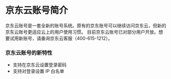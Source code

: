 # 京东云账号简介

京东云账号是一套全新的账号系统。原有的京东账号可以继续访问京东云，但新的京东云账号更适应云上的用户使用习惯。
目前京东云账号已对部分用户开放。想要试用新账号，请垂询京东云客服（400-615-1212）。

### 京东云账号的新特性

* 支持在京东云设置登录密码
* 支持对登录设置 IP 白名单
